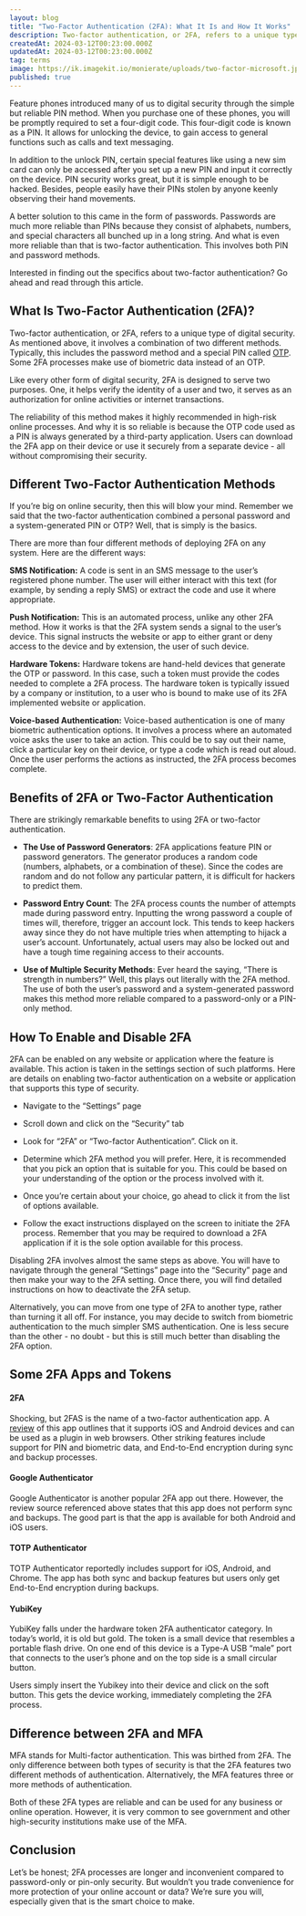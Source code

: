 ```yaml
---
layout: blog
title: "Two-Factor Authentication (2FA): What It Is and How It Works"
description: Two-factor authentication, or 2FA, refers to a unique type of digital security. As mentioned above, it involves a combination of two different methods. Typically, this includes the password method and a
createdAt: 2024-03-12T00:23:00.000Z
updatedAt: 2024-03-12T00:23:00.000Z
tag: terms
image: https://ik.imagekit.io/monierate/uploads/two-factor-microsoft.jpg
published: true
---
```

Feature phones introduced many of us to digital security through the simple but reliable PIN method. When you purchase one of these phones, you will be promptly required to set a four-digit code. This four-digit code is known as a PIN. It allows for unlocking the device, to gain access to general functions such as calls and text messaging. 

In addition to the unlock PIN, certain special features like using a new sim card can only be accessed after you set up a new PIN and input it correctly on the device. PIN security works great, but it is simple enough to be hacked. Besides, people easily have their PINs stolen by anyone keenly observing their hand movements. 

A better solution to this came in the form of passwords. Passwords are much more reliable than PINs because they consist of alphabets, numbers, and special characters all bunched up in a long string. And what is even more reliable than that is two-factor authentication. This involves both PIN and password methods. 

Interested in finding out the specifics about two-factor authentication? Go ahead and read through this article. 


## What Is Two-Factor Authentication (2FA)?

Two-factor authentication, or 2FA, refers to a unique type of digital security. As mentioned above, it involves a combination of two different methods. Typically, this includes the password method and a special PIN called [OTP](https://monierate.com/blog/otp-what-it-is-and-how-it-works). Some 2FA processes make use of biometric data instead of an OTP. 

Like every other form of digital security, 2FA is designed to serve two purposes. One, it helps verify the identity of a user and two, it serves as an authorization for online activities or internet transactions.

The reliability of this method makes it highly recommended in high-risk online processes. And why it is so reliable is because the OTP code used as a PIN is always generated by a third-party application. Users can download the 2FA app on their device or use it securely from a separate device - all without compromising their security. 


## Different Two-Factor Authentication Methods

If you’re big on online security, then this will blow your mind. Remember we said that the two-factor authentication combined a personal password and a system-generated PIN or OTP? Well, that is simply is the basics.

There are more than four different methods of deploying 2FA on any system. Here are the different ways:

**SMS Notification:** A code is sent in an SMS message to the user’s registered phone number. The user will either interact with this text (for example, by sending a reply SMS) or extract the code and use it where appropriate. 

**Push Notification:** This is an automated process, unlike any other 2FA method. How it works is that the 2FA system sends a signal to the user’s device. This signal instructs the website or app to either grant or deny access to the device and by extension, the user of such device. 

**Hardware Tokens:** Hardware tokens are hand-held devices that generate the OTP or password. In this case, such a token must provide the codes needed to complete a 2FA process. The hardware token is typically issued by a company or institution, to a user who is bound to make use of its 2FA implemented website or application. 

**Voice-based Authentication:**  Voice-based authentication is one of many biometric authentication options. It involves a process where an automated voice asks the user to take an action. This could be to say out their name, click a particular key on their device, or type a code which is read out aloud. Once the user performs the actions as instructed, the 2FA process becomes complete. 


## Benefits of 2FA or Two-Factor Authentication

There are strikingly remarkable benefits to using 2FA or two-factor authentication. 

- **The Use of Password Generators**: 2FA applications feature PIN or password generators. The generator produces a random code (numbers, alphabets, or a combination of these). Since the codes are random and do not follow any particular pattern, it is difficult for hackers to predict them. 

* **Password Entry Count**: The 2FA process counts the number of attempts made during password entry. Inputting the wrong password a couple of times will, therefore, trigger an account lock. This tends to keep hackers away since they do not have multiple tries when attempting to hijack a user’s account. Unfortunately, actual users may also be locked out and have a tough time regaining access to their accounts. 

- **Use of Multiple Security Methods**: Ever heard the saying, “There is strength in numbers?” Well, this plays out literally with the 2FA method. The use of both the user’s password and a system-generated password makes this method more reliable compared to a password-only or a PIN-only method. 


## How To Enable and Disable 2FA 

2FA can be enabled on any website or application where the feature is available. This action is taken in the settings section of such platforms. Here are details on enabling two-factor authentication on a website or application that supports this type of security. 

- Navigate to the “Settings” page

- Scroll down and click on the “Security” tab 

- Look for “2FA” or “Two-factor Authentication”. Click on it.

- Determine which 2FA method you will prefer. Here, it is recommended that you pick an option that is suitable for you. This could be based on your understanding of the option or the process involved with it.  

- Once you’re certain about your choice, go ahead to click it from the list of options available. 

- Follow the exact instructions displayed on the screen to initiate the 2FA process. Remember that you may be required to download a 2FA application if it is the sole option available for this process. 

Disabling 2FA involves almost the same steps as above. You will have to navigate through the general “Settings” page into the “Security” page and then make your way to the 2FA setting. Once there, you will find detailed instructions on how to deactivate the 2FA setup. 

Alternatively, you can move from one type of 2FA to another type, rather than turning it all off. For instance, you may decide to switch from biometric authentication to the much simpler SMS authentication. One is less secure than the other - no doubt - but this is still much better than disabling the 2FA option.  


## Some 2FA Apps and Tokens

#### 2FA

Shocking, but 2FAS is the name of a two-factor authentication app. A [review](https://www.androidauthority.com/best-two-factor-authenticator-apps-904743/) of this app outlines that it supports iOS and Android devices and can be used as a plugin in web browsers. Other striking features include support for PIN and biometric data, and End-to-End encryption during sync and backup processes. 

#### Google Authenticator

Google Authenticator is another popular 2FA app out there. However, the review source referenced above states that this app does not perform sync and backups. The good part is that the app is available for both Android and iOS users.  

#### TOTP Authenticator

TOTP Authenticator reportedly includes support for iOS, Android, and Chrome. The app has both sync and backup features but users only get End-to-End encryption during backups. 

#### YubiKey

YubiKey falls under the hardware token 2FA authenticator category. In today’s world, it is old but gold. The token is a small device that resembles a portable flash drive. On one end of this device is a Type-A USB “male” port that connects to the user’s phone and on the top side is a small circular button. 

Users simply insert the Yubikey into their device and click on the soft button. This gets the device working, immediately completing the 2FA process. 

## Difference between 2FA and MFA 

MFA stands for Multi-factor authentication. This was birthed from 2FA. The only difference between both types of security is that the 2FA features two different methods of authentication. Alternatively, the MFA features three or more methods of authentication. 

Both of these 2FA types are reliable and can be used for any business or online operation. However, it is very common to see government and other high-security institutions make use of the MFA.  


## Conclusion
Let’s be honest; 2FA processes are longer and inconvenient compared to password-only or pin-only security. But wouldn’t you trade convenience for more protection of your online account or data? We’re sure you will, especially given that is the smart choice to make.
